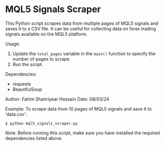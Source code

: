 # MQL5 Signals Scraper

This Python script scrapes data from multiple pages of MQL5 signals and saves it to a CSV file. It can be useful for collecting data on forex trading signals available on the MQL5 platform.



Usage:
1. Update the `total_pages` variable in the `main()` function to specify the number of pages to scrape.
2. Run the script.

Dependencies:
- requests
- BeautifulSoup

Author: Fahim Shahriyear Hossain
Date: 08/03/24

Example:
    To scrape data from 10 pages of MQL5 signals and save it to 'data.csv':

    $ python mql5_signals_scraper.py

Note:
    Before running this script, make sure you have installed the required dependencies listed above.

